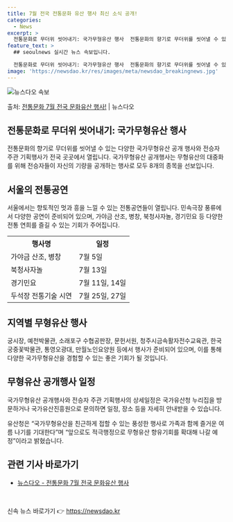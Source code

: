 ```yaml
---
title: 7월 전국 전통문화 유산 행사 최신 소식 공개!
categories:
  - News
excerpt: >
  전통문화로 무더위 씻어내기: 국가무형유산 행사  전통문화의 향기로 무더위를 씻어낼 수 있는 다양한 국가무형유…
feature_text: >
  ## seoulnews 실시간 뉴스 속보입니다.

  전통문화로 무더위 씻어내기: 국가무형유산 행사  전통문화의 향기로 무더위를 씻어낼 수 있는 다양한 국가무형유…
image: 'https://newsdao.kr/res/images/meta/newsdao_breakingnews.jpg'
---
```


![뉴스다오 속보](https://newsdao.kr/res/images/meta/newsdao_breakingnews.jpg)

<p>출처: <a href="https://newsdao.kr/4503" rel="dofollow">전통문화 7월 전국 문화유산 행사!</a> | 뉴스다오</p>

<h2 data-ke-size="size26">전통문화로 무더위 씻어내기: 국가무형유산 행사</h2>
<p data-ke-size="size16">전통문화의 향기로 무더위를 씻어낼 수 있는 다양한 국가무형유산 공개 행사와 전승자 주관 기획행사가 전국 곳곳에서 열립니다. 국가무형유산 공개행사는 무형유산의 대중화를 위해 전승자들이 자신의 기량을 공개하는 행사로 모두 8개의 종목을 선보입니다.</p>

<h2 data-ke-size="size23">서울의 전통공연</h2>
<p data-ke-size="size16">서울에서는 향토적인 멋과 흥을 느낄 수 있는 전통공연들이 열립니다. 민속극장 풍류에서 다양한 공연이 준비되어 있으며, 가야금 산조, 병창, 북청사자놀, 경기민요 등 다양한 전통 연희를 즐길 수 있는 기회가 주어집니다.</p>

<table>
  <tr>
    <th>행사명</th>
    <th>일정</th>
  </tr>
  <tr>
    <td>가야금 산조, 병창</td>
    <td>7월 5일</td>
  </tr>
  <tr>
    <td>북청사자놀</td>
    <td>7월 13일</td>
  </tr>
  <tr>
    <td>경기민요</td>
    <td>7월 11일, 14일</td>
  </tr>
  <tr>
    <td>두석장 전통기술 시연</td>
    <td>7월 25일, 27일</td>
  </tr>
</table>

<h2 data-ke-size="size23">지역별 무형유산 행사</h2>
<p data-ke-size="size16">궁시장, 예천박물관, 소래포구 수협공판장, 문헌서원, 청주시금속활자전수교육관, 한국궁중꽃박물관, 통영오광대, 만월노인요양원 등에서 행사가 준비되어 있으며, 이를 통해 다양한 국가무형유산을 경험할 수 있는 좋은 기회가 될 것입니다.</p>

<h2 data-ke-size="size23">무형유산 공개행사 일정</h2>
<p data-ke-size="size16">국가무형유산 공개행사와 전승자 주관 기획행사의 상세일정은 국가유산청 누리집을 방문하거나 국가유산진흥원으로 문의하면 일정, 장소 등을 자세히 안내받을 수 있습니다.</p>
<p data-ke-size="size16">유산청은 “국가무형유산을 친근하게 접할 수 있는 풍성한 행사로 가족과 함께 즐거운 여름 나기를 기대한다”며 “앞으로도 적극행정으로 무형유산 향유기회를 확대해 나갈 예정”이라고 밝혔습니다.</p>

<h2 data-ke-size="size23">관련 기사 바로가기</h2>
<ul>
  <li><a href="https://newsdao.kr/4503">뉴스다오 - 전통문화 7월 전국 문화유산 행사</a></li>
</ul>
<p data-ke-size="size16">&nbsp;</p> 

신속 뉴스 바로가기 👉 <a href="https://newsdao.kr" rel="dofollow">https://newsdao.kr</a>


